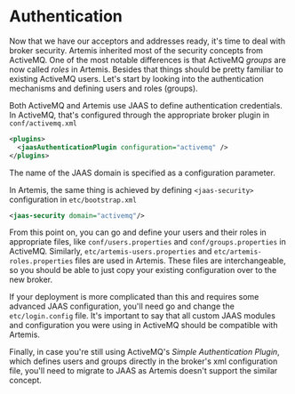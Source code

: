 Authentication
=====================================

Now that we have our acceptors and addresses ready, it's time to deal with broker security. Artemis inherited most of the security concepts from ActiveMQ. One of the most notable differences is that ActiveMQ *groups* are now called *roles* in Artemis. Besides that things should be pretty familiar to existing ActiveMQ users. Let's start by looking into the authentication mechanisms and defining users and roles (groups).
 
 Both ActiveMQ and Artemis use JAAS to define authentication credentials. In ActiveMQ, that's configured through the appropriate broker plugin in `conf/activemq.xml`

```xml
<plugins>
  <jaasAuthenticationPlugin configuration="activemq" />
</plugins>
```
    
The name of the JAAS domain is specified as a configuration parameter.    
    
In Artemis, the same thing is achieved by defining `<jaas-security>` configuration in `etc/bootstrap.xml`

```xml
<jaas-security domain="activemq"/>
```
    
From this point on, you can go and define your users and their roles in appropriate files, like `conf/users.properties` and `conf/groups.properties` in ActiveMQ. Similarly, `etc/artemis-users.properties` and `etc/artemis-roles.properties` files are used in Artemis. These files are interchangeable, so you should be able to just copy your existing configuration over to the new broker. 

If your deployment is more complicated than this and requires some advanced JAAS configuration, you'll need go and change the `etc/login.config` file. It's important to say that all custom JAAS modules and configuration you were using in ActiveMQ should be compatible with Artemis.

Finally, in case you're still using ActiveMQ's *Simple Authentication Plugin*, which defines users and groups directly in the broker's xml configuration file, you'll need to migrate to JAAS as Artemis doesn't support the similar concept.
